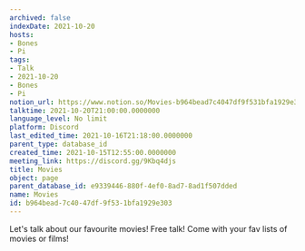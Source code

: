 ```yaml
---
archived: false
indexDate: 2021-10-20
hosts:
- Bones
- Pi
tags:
- Talk
- 2021-10-20
- Bones
- Pi
notion_url: https://www.notion.so/Movies-b964bead7c4047df9f531bfa1929e303
talktime: 2021-10-20T21:00:00.0000000
language_level: No limit
platform: Discord
last_edited_time: 2021-10-16T21:18:00.0000000
parent_type: database_id
created_time: 2021-10-15T12:55:00.0000000
meeting_link: https://discord.gg/9Kbq4djs
title: Movies
object: page
parent_database_id: e9339446-880f-4ef0-8ad7-8ad1f507dded
name: Movies
id: b964bead-7c40-47df-9f53-1bfa1929e303
---
```


Let's talk about our favourite movies!
Free talk! Come with your fav lists of movies or films!


